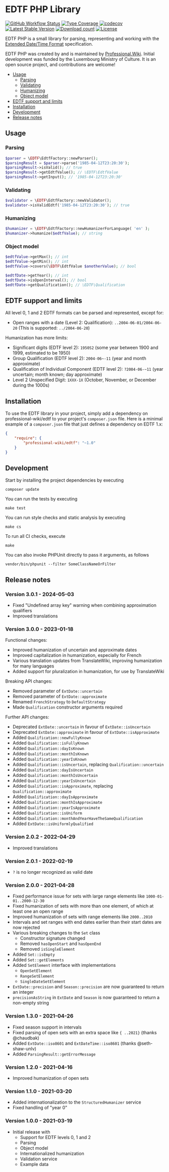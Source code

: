 # EDTF PHP Library

[![GitHub Workflow Status](https://img.shields.io/github/actions/workflow/status/ProfessionalWiki/EDTF/ci.yml?branch=master)](https://github.com/ProfessionalWiki/EDTF/actions?query=workflow%3ACI)
[![Type Coverage](https://shepherd.dev/github/ProfessionalWiki/EDTF/coverage.svg)](https://shepherd.dev/github/ProfessionalWiki/EDTF)
[![codecov](https://codecov.io/gh/ProfessionalWiki/EDTF/branch/master/graph/badge.svg?token=GnOG3FF16Z)](https://codecov.io/gh/ProfessionalWiki/EDTF)
[![Latest Stable Version](https://poser.pugx.org/professional-wiki/edtf/v/stable)](https://packagist.org/packages/professional-wiki/edtf)
[![Download count](https://poser.pugx.org/professional-wiki/edtf/downloads)](https://packagist.org/packages/professional-wiki/edtf)
[![License](https://poser.pugx.org/professional-wiki/edtf/license)](LICENSE)

EDTF PHP is a small library for parsing, representing and working with the
[Extended Date/Time Format] specification.

EDTF PHP was created by and is maintained by [Professional.Wiki]. Initial development was funded by the Luxembourg Ministry of Culture.
It is an open source project, and contributions are welcome!

- [Usage](#usage)
  * [Parsing](#parsing)
  * [Validating](#validating)
  * [Humanizing](#humanizing)
  * [Object model](#object-model)
- [EDTF support and limits](#edtf-support-and-limits)
- [Installation](#installation)
- [Development](#development)
- [Release notes](#release-notes)

## Usage

### Parsing

```php
$parser = \EDTF\EdtfFactory::newParser();
$parsingResult = $parser->parse('1985-04-12T23:20:30');
$parsingResult->isValid(); // true
$parsingResult->getEdtfValue(); // \EDTF\EdtfValue
$parsingResult->getInput(); // '1985-04-12T23:20:30'
```

### Validating

```php
$validator = \EDTF\EdtfFactory::newValidator();
$validator->isValidEdtf('1985-04-12T23:20:30'); // true
````

### Humanizing

```php
$humanizer = \EDTF\EdtfFactory::newHumanizerForLanguage( 'en' );
$humanizer->humanize($edtfValue); // string
````

### Object model

```php
$edtfValue->getMax(); // int
$edtfValue->getMin(); // int
$edtfValue->covers(\EDTF\EdtfValue $anotherValue); // bool
```

```php
$edtfDate->getYear(); // int
$edtfDate->isOpenInterval(); // bool
$edtfDate->getQualification(); // \EDTF\Qualification
```

## EDTF support and limits

All level 0, 1 and 2 EDTF formats can be parsed and represented, except for:

* Open ranges with a date (Level 2: Qualification): `..2004-06-01/2004-06-20` (This is supported: `../2004-06-20`)

Humanization has more limits:

* Significant digits (EDTF level 2): `1950S2` (some year between 1900 and 1999, estimated to be 1950)
* Group Qualification (EDTF level 2): `2004-06~-11` (year and month approximate)
* Qualification of Individual Component (EDTF level 2): `?2004-06-~11` (year uncertain; month known; day approximate)
* Level 2 Unspecified Digit: `1XXX-1X` (October, November, or December during the 1000s)

## Installation

To use the EDTF library in your project, simply add a dependency on professional-wiki/edtf
to your project's `composer.json` file. Here is a minimal example of a `composer.json`
file that just defines a dependency on EDTF 1.x:

```json
{
    "require": {
        "professional-wiki/edtf": "~1.0"
    }
}
```

## Development

Start by installing the project dependencies by executing

    composer update

You can run the tests by executing

    make test
    
You can run style checks and static analysis by executing

    make cs
    
To run all CI checks, execute

    make
    
You can also invoke PHPUnit directly to pass it arguments, as follows

    vendor/bin/phpunit --filter SomeClassNameOrFilter

## Release notes

### Version 3.0.1 - 2024-05-03

* Fixed "Undefined array key" warning when combining approximation qualifiers
* Improved translations

### Version 3.0.0 - 2023-01-18

Functional changes:

* Improved humanization of uncertain and approximate dates
* Improved capitalization in humanization, especially for French
* Various translation updates from TranslateWiki, improving humanization for many languages
* Added support for pluralization in humanization, for use by TranslateWiki

Breaking API changes:

* Removed parameter of `ExtDate::uncertain`
* Removed parameter of `ExtDate::approximate`
* Renamed `FrenchStrategy` to `DefaultStrategy`
* Made `Qualification` constructor arguments required

Further API changes:

* Deprecated `ExtDate::uncertain` in favour of `ExtDate::isUncertain`
* Deprecated `ExtDate::approximate` in favour of `ExtDate::isApproximate`
* Added `Qualification::newFullyKnown`
* Added `Qualification::isFullyKnown`
* Added `Qualification::dayIsKnown`
* Added `Qualification::monthIsKnown`
* Added `Qualification::yearIsKnown`
* Added `Qualification::isUncertain`, replacing `Qualification::uncertain`
* Added `Qualification::dayIsUncertain`
* Added `Qualification::monthIsUncertain`
* Added `Qualification::yearIsUncertain`
* Added `Qualification::isApproximate`, replacing `Qualification::approximate`
* Added `Qualification::dayIsApproximate`
* Added `Qualification::monthIsApproximate`
* Added `Qualification::yearIsApproximate`
* Added `Qualification::isUniform`
* Added `Qualification::monthAndYearHaveTheSameQualification`
* Added `ExtDate::isUniformlyQualified`

### Version 2.0.2 - 2022-04-29

* Improved translations

### Version 2.0.1 - 2022-02-19

* `?` is no longer recognized as valid date

### Version 2.0.0 - 2021-04-28

* Fixed performance issue for sets with large range elements like `1000-01-01..2000-12-30`
* Fixed humanization of sets with more than one element, of which at least one an open range
* Improved humanization of sets with range elements like `2000..2010`
* Intervals and set ranges with end dates earlier than their start dates are now rejected
* Various breaking changes to the `Set` class
  * Constructor signature changed
  * Removed `hasOpenStart` and `hasOpenEnd`
  * Removed `isSingleElement`
* Added `Set::isEmpty`
* Added `Set::getElements`
* Added `SetElement` interface with implementations
  * `OpenSetElement`
  * `RangeSetElement`
  * `SingleDateSetElement`
* `ExtDate::precision` and `Season::precision` are now guaranteed to return an integer
* `precisionAsString` in `ExtDate` and `Season` is now guaranteed to return a non-empty string

### Version 1.3.0 - 2021-04-26

* Fixed season support in intervals
* Fixed parsing of open sets with an extra space like `{ ..2021}` (thanks @chaudbak)
* Added `ExtDate::iso8601` and `ExtDateTime::iso8601` (thanks @seth-shaw-unlv)
* Added `ParsingResult::getErrorMessage`

### Version 1.2.0 - 2021-04-16

* Improved humanization of open sets

### Version 1.1.0 - 2021-03-20

* Added internationalization to the `StructuredHumanizer` service
* Fixed handling of "year 0"

### Version 1.0.0 - 2021-03-19

* Initial release with
    * Support for EDTF levels 0, 1 and 2
    * Parsing
    * Object model
    * Internationalized humanization
    * Validation service
    * Example data

[Professional.Wiki]: https://professional.wiki
[Extended Date/Time Format]: https://www.loc.gov/standards/datetime/

